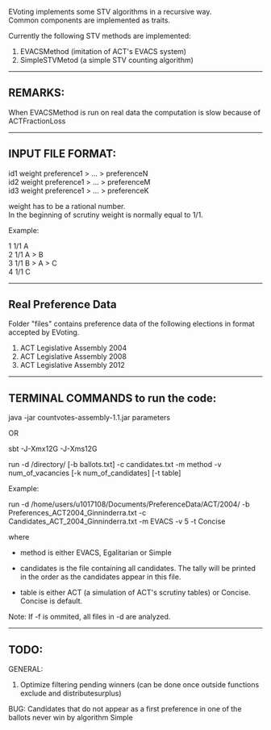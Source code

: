EVoting implements some STV algorithms in a recursive way.  
Common components are implemented as traits.  


Currently the following STV methods are implemented:  

1) EVACSMethod (imitation of ACT's EVACS system)  
2) SimpleSTVMetod (a simple STV counting algorithm)  

-----------------------------------------------------------------
REMARKS:
-----------------------------------------------------------------

When EVACSMethod is run on real data the computation is slow because of ACTFractionLoss

-----------------------------------------------------------------
INPUT FILE FORMAT:
-----------------------------------------------------------------

id1 weight preference1 > ... > preferenceN  
id2 weight preference1 > ... > preferenceM  
id3 weight preference1 > ... > preferenceK  

weight has to be a rational number.  
In the beginning of scrutiny weight is normally equal to 1/1.  

Example:  

1 1/1 A  
2 1/1 A > B  
3 1/1 B > A > C  
4 1/1 C  


-----------------------------------------------------------------   
Real Preference Data
-----------------------------------------------------------------

Folder "files" contains preference data of the following elections in format accepted by EVoting.

1) ACT Legislative Assembly 2004  
2) ACT Legislative Assembly 2008  
3) ACT Legislative Assembly 2012  

-----------------------------------------------------------------   
TERMINAL COMMANDS to run the code:  
-----------------------------------------------------------------  

java -jar countvotes-assembly-1.1.jar parameters

OR

sbt -J-Xmx12G -J-Xms12G  

run -d /directory/ [-b ballots.txt] -c candidates.txt -m method -v num_of_vacancies [-k num_of_candidates] [-t table]

Example:  

run -d /home/users/u1017108/Documents/PreferenceData/ACT/2004/ -b Preferences_ACT2004_Ginninderra.txt -c Candidates_ACT_2004_Ginninderra.txt -m EVACS -v 5 -t Concise

where

* method is either EVACS, Egalitarian or Simple  

* candidates is the file containing all candidates. The tally will be printed in the order as the candidates appear in this file.

* table is either ACT (a simulation of ACT's scrutiny tables) or Concise. Concise is default.

Note: If -f is ommited, all files in -d are analyzed.

-----------------------------------------------------------------
TODO:
-----------------------------------------------------------------

GENERAL:
 
1) Optimize filtering pending winners (can be done once outside functions exclude and distributesurplus)

BUG:
Candidates that do not appear as a first preference in one of the ballots never win by algorithm Simple


